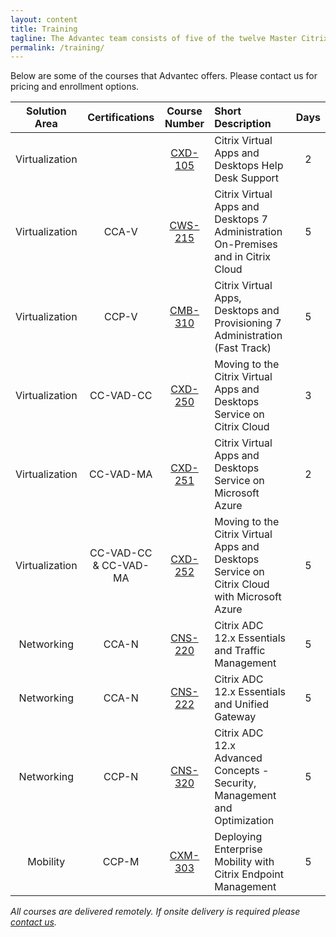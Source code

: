 ```yaml
---
layout: content
title: Training
tagline: The Advantec team consists of five of the twelve Master Citrix Certified Instructors (CCI) in the North America and can provide customized on-site or remote training programs for your organization. Unlike other trainers, Advantec instructors are also real-world practicing Senior Architects/Consultants. We ensure that our students receive the guidance and hands-on experience they need to further their own personal success.
permalink: /training/
---
```

Below are some of the courses that Advantec offers.  Please contact us for pricing and enrollment options.  

| Solution Area  | Certifications | Course Number | Short Description                                                                           | Days |
|:--------------:|:--------------:|:-----------:|:--------------------------------------------------------------------------------------------|:----:|
| Virtualization |                | [CXD-105][link cxd-105] | Citrix Virtual Apps and Desktops Help Desk Support                                | 2    | 
| Virtualization | CCA-V          | [CWS-215][link cws-215] | Citrix Virtual Apps and Desktops 7 Administration On-Premises and in Citrix Cloud | 5    | 
| Virtualization | CCP-V          | [CMB-310][link cmb-310] | Citrix Virtual Apps, Desktops and Provisioning 7 Administration (Fast Track)      | 5    | 
| Virtualization |  CC-VAD-CC              | [CXD-250][link cxd-250] | Moving to the Citrix Virtual Apps and Desktops Service on Citrix Cloud            | 3    | 
| Virtualization | CC-VAD-MA               | [CXD-251][link cxd-251] | Citrix Virtual Apps and Desktops Service on Microsoft Azure                       | 2    | 
| Virtualization | CC-VAD-CC & CC-VAD-MA               | [CXD-252][link cxd-252] | Moving to the Citrix Virtual Apps and Desktops Service on Citrix Cloud with Microsoft Azure | 5    |
| Networking     | CCA-N          | [CNS-220][link cns-220] | Citrix ADC 12.x Essentials and Traffic Management                                      | 5    | 
| Networking     | CCA-N          | [CNS-222][link cns-222] | Citrix ADC 12.x Essentials and Unified Gateway                                         | 5    | 
| Networking     | CCP-N          | [CNS-320][link cns-320] | Citrix ADC 12.x Advanced Concepts - Security, Management and Optimization         | 5    | 
| Mobility       | CCP-M          | [CXM-303][link cxm-303] | Deploying Enterprise Mobility with Citrix Endpoint Management                     | 5    | 
 

_All courses are delivered remotely.  If onsite delivery is required please [contact us](https://www.advantec.us/#contact)._

[link cxd-105]: https://www.advantec.us/assets/courses/CXD-105.pdf
[link cws-215]: https://www.advantec.us/assets/courses/CWS-215.pdf
[link cmb-310]: https://www.advantec.us/assets/courses/CMB-310.pdf
[link cxd-250]: https://www.advantec.us/assets/courses/CXD-250.pdf
[link cxd-251]: https://www.advantec.us/assets/courses/CXD-251.pdf
[link cxd-252]: https://www.advantec.us/assets/courses/CXD-252.pdf
[link cns-220]: https://www.advantec.us/assets/courses/CNS-220.pdf
[link cns-222]: https://www.advantec.us/assets/courses/CNS-222.pdf
[link cns-320]: https://www.advantec.us/assets/courses/CNS-320.pdf
[link cxm-303]: https://www.advantec.us/assets/courses/CXM-303.pdf
